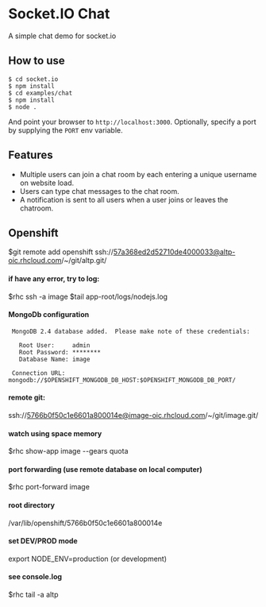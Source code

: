 
# Socket.IO Chat

A simple chat demo for socket.io

## How to use

```
$ cd socket.io
$ npm install
$ cd examples/chat
$ npm install
$ node .
```

And point your browser to `http://localhost:3000`. Optionally, specify
a port by supplying the `PORT` env variable.

## Features

- Multiple users can join a chat room by each entering a unique username
on website load.
- Users can type chat messages to the chat room.
- A notification is sent to all users when a user joins or leaves
the chatroom.

## Openshift
$git remote add openshift ssh://57a368ed2d52710de4000033@altp-oic.rhcloud.com/~/git/altp.git/

#### if have any error, try to log:
 $rhc ssh -a image
 $tail app-root/logs/nodejs.log

#### MongoDb configuration
````
 MongoDB 2.4 database added.  Please make note of these credentials:

   Root User:     admin
   Root Password: ********
   Database Name: image

 Connection URL: mongodb://$OPENSHIFT_MONGODB_DB_HOST:$OPENSHIFT_MONGODB_DB_PORT/
````

#### remote git:
 ssh://5766b0f50c1e6601a800014e@image-oic.rhcloud.com/~/git/image.git/

#### watch using space memory
 $rhc show-app image --gears quota

#### port forwarding (use remote database on local computer)
 $rhc port-forward image
 
#### root directory
 /var/lib/openshift/5766b0f50c1e6601a800014e
 
#### set DEV/PROD mode
 export NODE_ENV=production (or development)
 
#### see console.log
 $rhc tail -a altp


